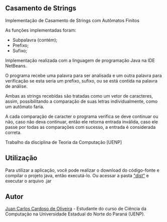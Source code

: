 ## Casamento de Strings

Implementação de Casamento de Strings com Autômatos Finitos

As funções implementadas foram: 

- Subpalavra (contém);
- Prefixo;
- Sufixo;

Implementação realizada com a linguagem de programação Java na IDE NetBeans.

O programa recebe uma palavra para ser analisada e um outra palavra para verificação se esta seria um prefixo, sufixo, ou se está contida na palavra de análise.

Ambas as strings recebidas são tratadas como um vetor de caracteres, assim, possibilitando a comparação de suas letras individualmente, como um autômato faria.

A cada comparação de caracter o programa verifica se deve continuar ou não, caso não deva continuar, então ele retorna entrada inválida, caso ele passe por todas as comparações com sucesso, a entrada é considerada correta.

Trabalho da disciplina de Teoria da Computação [UENP]

## Utilização

Para utilizar a aplicação, você pode realizar o download do código-fonte e compilar o projeto java, então executá-lo. 
Ou acessar a pasta ["dist"](/CasamentoDeStrings/dist) e executar o arquivo .jar

## Autor

[Juan Carlos Cardoso de Oliveira](https://github.com/juanoliveira82) - Estudante do curso de Ciência da Computação na Universidade Estadual do Norte do Paraná (UENP).
